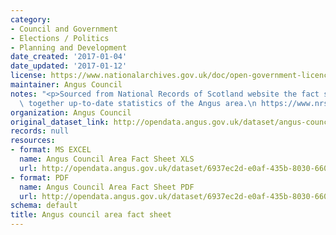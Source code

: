 ```yaml
---
category:
- Council and Government
- Elections / Politics
- Planning and Development
date_created: '2017-01-04'
date_updated: '2017-01-12'
license: https://www.nationalarchives.gov.uk/doc/open-government-licence/version/3/
maintainer: Angus Council
notes: "<p>Sourced from National Records of Scotland website the fact sheet brings\
  \ together up-to-date statistics of the Angus area.\n https://www.nrscotland.gov.uk/statistics-and-data/statistics/stats-at-a-glance/council-area-profiles</p>"
organization: Angus Council
original_dataset_link: http://opendata.angus.gov.uk/dataset/angus-council-area-fact-sheet
records: null
resources:
- format: MS EXCEL
  name: Angus Council Area Fact Sheet XLS
  url: http://opendata.angus.gov.uk/dataset/6937ec2d-e0af-435b-8030-66090b0b4033/resource/b94f0cc6-1b9c-4dab-baf4-e6655239ad97/download/angus-council-area-fact-sheet.xls
- format: PDF
  name: Angus Council Area Fact Sheet PDF
  url: http://opendata.angus.gov.uk/dataset/6937ec2d-e0af-435b-8030-66090b0b4033/resource/90530c83-2efc-400a-a6b1-24039d8a6093/download/angus-council-area-fact-sheet.pdf
schema: default
title: Angus council area fact sheet
---
```

